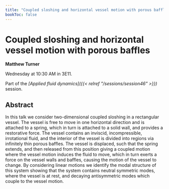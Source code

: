 ```yaml
---
title: "Coupled sloshing and horizontal vessel motion with porous baffles"
bookToc: false
---
```


# Coupled sloshing and horizontal vessel motion with porous baffles

**Matthew Turner**

Wednesday at 10:30 AM in 3E11.

Part of the *[Applied fluid dynamics]({{< relref "/sessions/session46" >}})* session.

## Abstract

In this talk we consider two-dimensional coupled sloshing in a rectangular vessel. The vessel is free to move in one horizontal direction and is attached to a spring, which in turn is attached to a solid wall, and provides a restorative force. The vessel contains an inviscid, incompressible, irrotational fluid, and the interior of the vessel is divided into regions via infinitely thin porous baffles. The vessel is displaced, such that the spring extends, and then released from this position giving a coupled motion where the vessel motion induces the fluid to move, which in turn exerts a force on the vessel walls and baffles, causing the motion of the vessel to change. By considering linear motions we identify the modal structure of this system showing that the system contains neutral symmetric modes, where the vessel is at rest, and decaying antisymmetric modes which couple to the vessel motion.


